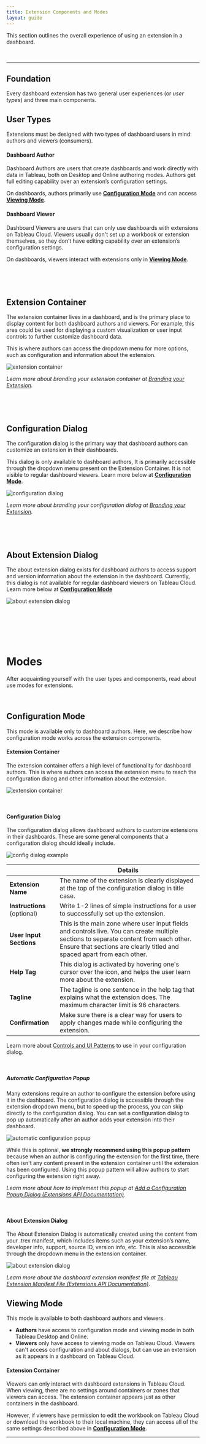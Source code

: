 ```yaml
---
title: Extension Components and Modes
layout: guide
---
```



This section outlines the overall experience of using an extension in a dashboard.


<!---
#### Foundation
Every dashboard extension has two general user experiences and three main components. 

* [User Types](#user-types)
* [Extension Container](#extension-container)
* [Configuration Dialog](#configuration-dialog)
* [About Extension Dialog](#about-extension-dialog)

#### Modes
After acquainting yourself with the user types and components, read about use modes for extensions.

* [Configuration Mode](#configuration-mode)
* [Viewing Mode](#viewing-mode)

-->
&nbsp;

---
## Foundation

Every dashboard extension has two general user experiences (or *user types*) and three main components. 


## User Types

Extensions must be designed with two types of dashboard users in mind: authors and viewers (consumers). 

#### Dashboard Author

Dashboard Authors are users that create dashboards and work directly with data in Tableau, both on Desktop and Online authoring modes. Authors get full editing capability over an extension’s configuration settings. 

On dashboards, authors primarily use **[Configuration Mode](#configuration-mode)** and can access **[Viewing Mode](#viewing-mode)**.
  
#### Dashboard Viewer

Dashboard Viewers are users that can only use dashboards with extensions on Tableau Cloud. Viewers usually don't set up a workbook or extension themselves, so they don’t have editing capability over an extension’s configuration settings.

On dashboards, viewers interact with extensions only in **[Viewing Mode](#viewing-mode)**. 

&nbsp;

&nbsp;


## Extension Container

The extension container lives in a dashboard, and is the primary place to display content for both dashboard authors and viewers. For example, this area could be used for displaying a custom visualization or user input controls to further customize dashboard data. 

This is where authors can access the dropdown menu for more options, such as configuration and information about the extension.

![extension container](./imgs/2-chrome_menu.png)

*Learn more about branding your extension container at [Branding your Extension](../Style_Guidelines/ux_branding.md#extension-container).*

&nbsp;

&nbsp;

## Configuration Dialog
The configuration dialog is the primary way that dashboard authors can customize an extension in their dashboards. 

This dialog is only available to dashboard authors, It is primarily accessible through the dropdown menu present on the Extension Container. It is not visible to regular dashboard viewers. Learn more below at **[Configuration Mode](#configuration-mode)**.

![configuration dialog](./imgs/2-config_dialog.png)

*Learn more about branding your configuration dialog at [Branding your Extension](../Style_Guidelines/ux_branding.md#configuration-dialog).*

&nbsp;

&nbsp;


## About Extension Dialog

The about extension dialog exists for dashboard authors to access support and version information about the extension in the dashboard. Currently, this dialog is not available for regular dashboard viewers on Tableau Cloud. Learn more below at **[Configuration Mode](#configuration-mode)**

![about extension dialog](./imgs/2-about_dialog.png)

&nbsp;

&nbsp;

&nbsp;


# Modes
After acquainting yourself with the user types and components, read about use modes for extensions.

&nbsp;

## Configuration Mode
This mode is available only to dashboard authors. Here, we describe how configuration mode works across the extension components.

#### Extension Container
The extension container offers a high level of functionality for dashboard authors. This is where authors can access the extension menu to reach the configuration dialog and other information about the extension.

![extension container](./imgs/2-chrome_menu_annotated.png)

&nbsp;

#### Configuration Dialog
The configuration dialog allows dashboard authors to customize extensions in their dashboards. These are some general components that a configuration dialog should ideally include.

![config dialog example](./imgs/2-config_dialog_annotated.png)

|     | Details |
| --- | ------- |
| **Extension Name** | The name of the extension is clearly displayed at the top of the configuration dialog in title case. |
| **Instructions** (optional) | Write 1-2 lines of simple instructions for a user to successfully set up the extension. |
| **User Input Sections** | This is the main zone where user input fields and controls live. You can create multiple sections to separate content from each other. Ensure that sections are clearly titled and spaced apart from each other. |
| **Help Tag** | This dialog is activated by hovering one's cursor over the icon, and helps the user learn more about the extension.|
| **Tagline**  | The tagline is one sentence in the help tag that explains what the extension does. The maximum character limit is 96 characters.|
| **Confirmation** | Make sure there is a clear way for users to apply changes made while configuring the extension. |

Learn more about [Controls and UI Patterns](./ux_controls_ui_patterns.md) to use in your configuration dialog.

&nbsp;

##### Automatic Configuration Popup

Many extensions require an author to configure the extension before using it in the dashboard. The configuration dialog is accessible through the extension dropdown menu, but to speed up the process, you can skip directly to the configuration dialog. You can set a configuration dialog to pop up automatically after an author adds your extension into their dashboard. 

![automatic configuration popup](./imgs/gifs/2-config_popup.gif)

While this is optional, **we strongly recommend using this popup pattern** because when an author is configuring the extension for the first time, there often isn't any content present in the extension container until the extension has been configured. Using this popup pattern will allow authors to start configuring the extension right away.

*Learn more about how to implement this popup at [Add a Configuration Popup Dialog (Extensions API Documentation)](../core/trex_configure.md).*

&nbsp;

#### About Extension Dialog

The About Extension Dialog is automatically created using the content from your .trex manifest, which includes items such as your extension’s name, developer info, support, source ID, version info, etc. This is also accessible through the dropdown menu in the extension container.

![about extension dialog](./imgs/2-about_dialog_annotated.png)

*Learn more about the dashboard extension manifest file at [Tableau Extension Manifest File (Extensions API Documentation)](../dashext/trex_manifest.md)*.



## Viewing Mode

This mode is available to both dashboard authors and viewers. 

* **Authors** have access to configuration mode and viewing mode in both Tableau Desktop and Online.
* **Viewers** only have access to viewing mode on Tableau Cloud. Viewers can't access configuration and about dialogs, but can use an extension as it appears in a dashboard on Tableau Cloud.

#### Extension Container

Viewers can only interact with dashboard extensions in Tableau Cloud. When viewing, there are no settings around containers or zones that viewers can access. The extension container appears just as other containers in the dashboard.

However, if viewers have permission to edit the workbook on Tableau Cloud or download the workbook to their local machine, they can access all of the same settings described above in **[Configuration Mode](#configuration-mode)**. 

---

